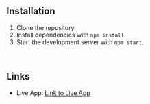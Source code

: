 ## Installation

1. Clone the repository.
2. Install dependencies with `npm install`.
3. Start the development server with `npm start`.
</br>

## Links

- Live App: [Link to Live App](https://memorymingle.netlify.app)